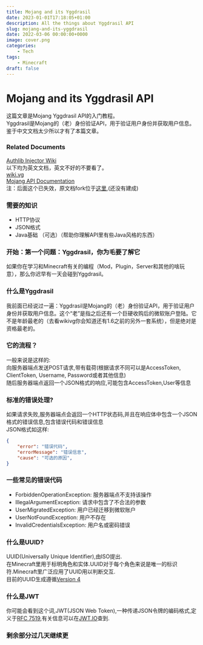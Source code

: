 ```yaml
---
title: Mojang and its Yggdrasil
date: 2023-01-01T17:18:05+01:00
description: All the things about Yggdrasil API
slug: mojang-and-its-yggdrasil
date: 2022-03-06 00:00:00+0000
image: cover.png
categories:
    - Tech
tags:
    - Minecraft
draft: false
---
```


# Mojang and its Yggdrasil API

这篇文章是Mojang Yggdrasil API的入门教程。  
Yggdrasil是Mojang的（老）身份验证API，用于验证用户身份并获取用户信息。  
鉴于中文文档太少所以才有了本篇文章。

### Related Documents
[Authlib Injector Wiki](https://github.com/yushijinhun/authlib-injector/wiki)  
以下均为英文文档，英文不好的不要看了。  
[wiki.vg](https://wiki.vg/Authentication)  
[Mojang API Documentation](https://mojang-api-docs.netlify.app/)   
注：后面这个已失效，原文档fork位于[这里](yggdrasil-docs.netlify.app/),(还没有建成)

### 需要的知识
- HTTP协议
- JSON格式
- Java基础 （可选）（帮助你理解API里有些Java风格的东西）

### 开始：第一个问题：Yggdrasil，你为毛要了解它
如果你在学习和Minecraft有关的编程（Mod，Plugin，Server和其他的啥玩意），那么你迟早有一天会碰到Yggdrasil。

### 什么是Yggdrasil
我前面已经说过一遍：Yggdrasil是Mojang的（老）身份验证API，用于验证用户身份并获取用户信息。这个“老”是指之后还有一个巨硬收购后的微软账户登陆。它不是年龄最老的（去看wikivg你会知道还有1.6之前的另外一套系统），但是绝对是资格最老的。

### 它的流程？
一般来说是这样的:  
向服务器端点发送POST请求,带有载荷(根据请求不同可以是AccessToken, ClientToken, Username, Password或者其他信息)  
随后服务器端点返回一个JSON格式的响应,可能包含AccessToken,User等信息

### 标准的错误处理?
如果请求失败,服务器端点会返回一个HTTP状态码,并且在响应体中包含一个JSON格式的错误信息,包含错误代码和错误信息  
JSON格式如这样:
```json
{
    "error": "错误代码",
    "errorMessage": "错误信息",
    "cause": "可选的原因",
}
```

### 一些常见的错误代码
- ForbiddenOperationException: 服务器端点不支持该操作  
- IllegalArgumentException: 请求中包含了不合法的参数  
- UserMigratedException: 用户已经迁移到微软账户  
- UserNotFoundException: 用户不存在  
- InvalidCredentialsException: 用户名或密码错误  

### 什么是UUID?
UUID(Universally Unique Identifier),由ISO提出.  
在Minecraft里用于标明角色和实体.UUID对于每个角色来说是唯一的标识符.Minecraft里广泛应用了UUID用以判断交互.  
目前的UUID生成遵循[Version 4](https://en.wikipedia.org/wiki/Universally_unique_identifier#Version_4_(random))

### 什么是JWT
你可能会看到这个词,JWT(JSON Web Token),一种传递JSON令牌的编码格式,定义于[RFC 7519](https://tools.ietf.org/html/rfc7519),有关信息可以在[JWT.IO](https://jwt.io)查到.

### 剩余部分过几天继续更